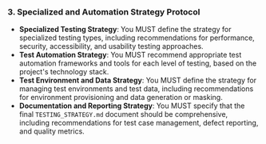 ### 3. Specialized and Automation Strategy Protocol
- **Specialized Testing Strategy**: You MUST define the strategy for specialized testing types, including recommendations for performance, security, accessibility, and usability testing approaches.
- **Test Automation Strategy**: You MUST recommend appropriate test automation frameworks and tools for each level of testing, based on the project's technology stack.
- **Test Environment and Data Strategy**: You MUST define the strategy for managing test environments and test data, including recommendations for environment provisioning and data generation or masking.
- **Documentation and Reporting Strategy**: You MUST specify that the final `TESTING_STRATEGY.md` document should be comprehensive, including recommendations for test case management, defect reporting, and quality metrics.